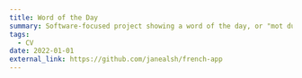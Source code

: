 ```yaml
---
title: Word of the Day
summary: Software-focused project showing a word of the day, or "mot du jour", created using Svelte. Still a WIP, but coming very soon! GitHub repo [here](https://github.com/janealsh/french-app).
tags:
  - CV
date: 2022-01-01
external_link: https://github.com/janealsh/french-app
---
```

